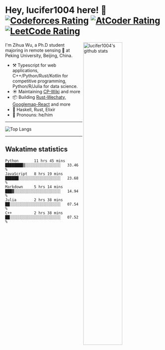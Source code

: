 # Hey, lucifer1004 here! :wave: [![Codeforces Rating](https://cp-logo.vercel.app/codeforces/lucifer1004)](https://codeforces.com/profile/lucifer1004) [![AtCoder Rating](https://cp-logo.vercel.app/atcoder/lucifer1004)](https://atcoder.jp/users/lucifer1004) [![LeetCode Rating](https://cp-logo.vercel.app/leetcode/lucifer1004)](https://leetcode-cn.com/u/lucifer1004/)

<img width="50%" align="right" alt="lucifer1004's github stats" src="https://github-readme-stats.vercel.app/api?username=lucifer1004&show_icons=true">

I'm Zihua Wu, a Ph.D student majoring in remote sensing :satellite: at Peking University, Beijing, China.

- :hammer_and_pick: Typescript for web applications, C++/Python/Rust/Kotlin for competitive programming, Python/R/Julia for data science.
- :sunny: Maintaining [CP-Wiki](https://cp-wiki.vercel.app) and more 
- :package: Building [Rust-Wechaty](https://github.com/wechaty/rust-wechaty), [Googlemap-React](https://github.com/googlemap-react/googlemap-react) and more
- :seedling: Haskell, Rust, Elixir
- :man: Pronouns: he/him

---

![Top Langs](https://github-readme-stats.vercel.app/api/top-langs/?username=lucifer1004&layout=compact)

---

## Wakatime statistics

<!--START_SECTION:waka-->
```text
Python       11 hrs 45 mins  ████████▒░░░░░░░░░░░░░░░░   33.46 % 
JavaScript   8 hrs 19 mins   ██████░░░░░░░░░░░░░░░░░░░   23.68 % 
Markdown     5 hrs 14 mins   ███▓░░░░░░░░░░░░░░░░░░░░░   14.94 % 
Julia        2 hrs 38 mins   ██░░░░░░░░░░░░░░░░░░░░░░░   07.54 % 
C++          2 hrs 38 mins   ██░░░░░░░░░░░░░░░░░░░░░░░   07.52 % 
```
<!--END_SECTION:waka-->
